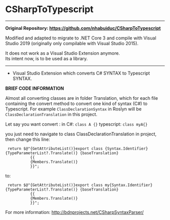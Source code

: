 # CSharpToTypescript

----

**Original Repository: https://github.com/nhabuiduc/CSharpToTypescript**

Modified and adapted to migrate to .NET Core 3 and compile with Visual Studio 2019 (originally only compilable with Visual Studio 2015).<br/>

It does not work as a Visual Studio Extension anymore.<br/>
Its intent now, is to be used as a library.

----

- Visual Studio Extension which converts C# SYNTAX to Typescript SYNTAX.

**BRIEF CODE INFORMATION**

Almost all converting classes are in folder Translation, which for each file containing the convert method to convert one kind of
syntax (C#) to Typescript. For example ````ClassDeclarationSyntax```` in Roslyn will be ````ClassDeclarationTranslation```` in this project.

Let say you want convert :
in C#: ````class A {}````
typescript: ````class myA{}````

you just need to navigate to class ClassDeclarationTranslation in project, then change this line:
````
 return $@"{GetAttributeList()}export class {Syntax.Identifier}{TypeParameterList?.Translate()} {baseTranslation}
           {{
           {Members.Translate()}
           }}";
 ````
to:
````
 return $@"{GetAttributeList()}export class my{Syntax.Identifier}{TypeParameterList?.Translate()} {baseTranslation}
           {{
           {Members.Translate()}
           }}";
````

For more information: http://bdnprojects.net/CSharpSyntaxParser/
